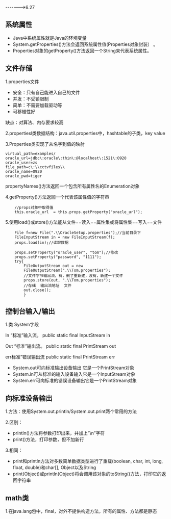 ------->6.27

## 系统属性

- Java中系统属性就是Java的环境变量
- System.getProperties()方法会返回系统属性值(Properties对象封装） 。
- Properties对象的getProperty()方法返回一个String来代表系统属性。

## 文件存储

1.properties文件

- 安全：只有自己能进入自己的文件
- 并发：不受锁限制
- 简单：不需要加载驱动等
- 可移植性好

缺点：对算法、内存要求较高

2.propertiesl类数据结构：java.util.properties中，hashtable的子类，key value

3.Properties类实现了从名字到值的映射

~~~
virtual_path=examples/
oracle_url=jdbc\:oracle\:thin\:@localhost\:1521\:O920
oracle_user=zs
file_path=c\:\\cctvfiles\\
oracle_name=O920
oracle_pwd=tiger
~~~

propertyNames()方法返回一个包含所有属性名的Enumeration对象

4.getProperty()方法返回一个代表该属性值的字符串

~~~
	//props对象中取得值
	this.oracle_url  = this.props.getProperty("oracle_url");
~~~

5.使用load()或store()方法能从文件==读入==属性集或将属性集==写入==文件

~~~
	File f=new File(".\\OracleSetup.properties");//当前目录下
	FileInputStream in = new FileInputStream(f);
	props.load(in);//读取数据
~~~

~~~
 	props.setProperty("oracle_user", "tom");//修改
	props.setProperty("password", "1111");
	try{
		FileOutputStream out = new 
		FileOutputStream(".\\Tom.properties");
		//文件字节输出流，有，删了重新建，没有，新建一个文件
	    props.store(out, ".\\Tom.properties");
		//存储  输出流地址  文件
		out.close();
		}
~~~

## 控制台输入/输出

1.类 System字段 

In “标准”输入流。 public static final InputStream in

Out  “标准”输出流。 public static final PrintStream out

err标准”错误输出流 public static final PrintStream err

- System.out可向标准输出设备输出 它是一个PrintStream对象
- System.in可从标准的输入设备输入它是一个InputStream对象
- System.err可向标准的错误设备输出它是一个PrintStream对象

## 向标准设备输出

1.方法：使用System.out.println/System.out.print两个常用的方法

2.区别：

- println()方法将参数打印出来，并加上”\n”字符
- print()方法，打印参数，但不加新行

3.相同：

- print和println方法对多数简单数据类型进行了重载(boolean, char, int, long, float, double)和char[], Object以及String
- print(Object)或println(Object)将会调用该对象的toString()方法，打印它的返回字符串

## math类

1.在java.lang包中，final，对外不提供构造方法，所有的属性、方法都是静态
